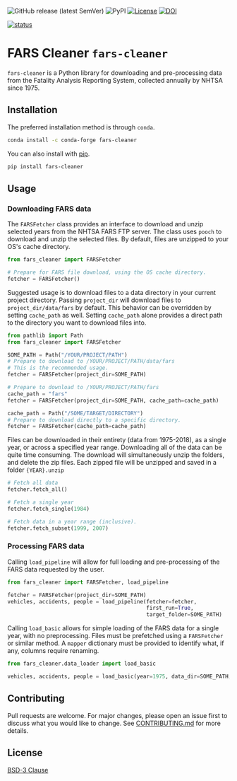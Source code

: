 ![GitHub release (latest SemVer)](https://img.shields.io/github/v/release/mzabrams/fars-cleaner)
![PyPI](https://img.shields.io/pypi/v/fars-cleaner)
[![License](https://img.shields.io/badge/License-BSD%203--Clause-blue.svg)](https://opensource.org/licenses/BSD-3-Clause)
[![DOI](https://zenodo.org/badge/252038452.svg)](https://zenodo.org/badge/latestdoi/252038452)

[![status](https://joss.theoj.org/papers/2ca54c6935611fe3cb0303c49a354c51/status.svg)](https://joss.theoj.org/papers/2ca54c6935611fe3cb0303c49a354c51)

# FARS Cleaner `fars-cleaner`

`fars-cleaner` is a Python library for downloading and pre-processing data 
from the Fatality Analysis Reporting System, collected annually by NHTSA since
 1975. 

## Installation

The preferred installation method is through `conda`.
```bash
conda install -c conda-forge fars-cleaner
```
You can also install with [pip](https://pip.pypa.io/en/stable/).

```bash
pip install fars-cleaner
```

## Usage

### Downloading FARS data
The `FARSFetcher` class provides an interface to download and unzip selected years from the NHTSA FARS FTP server. 
The class uses `pooch` to download and unzip the selected files. By default, files are unzipped to your OS's cache directory.

```python
from fars_cleaner import FARSFetcher

# Prepare for FARS file download, using the OS cache directory. 
fetcher = FARSFetcher()
```
Suggested usage is to download files to a data directory in your current project directory. 
Passing `project_dir` will download files to `project_dir/data/fars` by default. This behavior can be 
overridden by setting `cache_path` as well. Setting `cache_path` alone provides a direct path to the directory
you want to download files into.
```python
from pathlib import Path
from fars_cleaner import FARSFetcher

SOME_PATH = Path("/YOUR/PROJECT/PATH") 
# Prepare to download to /YOUR/PROJECT/PATH/data/fars
# This is the recommended usage.
fetcher = FARSFetcher(project_dir=SOME_PATH)

# Prepare to download to /YOUR/PROJECT/PATH/fars
cache_path = "fars"
fetcher = FARSFetcher(project_dir=SOME_PATH, cache_path=cache_path)

cache_path = Path("/SOME/TARGET/DIRECTORY")
# Prepare to download directly to a specific directory.
fetcher = FARSFetcher(cache_path=cache_path)
```

Files can be downloaded in their entirety (data from 1975-2018), as a single year, or across a specified year range.
Downloading all of the data can be quite time consuming. The download will simultaneously unzip the folders, and delete 
the zip files. Each zipped file will be unzipped and saved in a folder `{YEAR}.unzip`
```python
# Fetch all data
fetcher.fetch_all()

# Fetch a single year
fetcher.fetch_single(1984)

# Fetch data in a year range (inclusive).
fetcher.fetch_subset(1999, 2007)
```

### Processing FARS data
Calling `load_pipeline` will allow for full loading and pre-processing of the FARS data requested by the user.
```python
from fars_cleaner import FARSFetcher, load_pipeline

fetcher = FARSFetcher(project_dir=SOME_PATH)
vehicles, accidents, people = load_pipeline(fetcher=fetcher,
                                            first_run=True,
                                            target_folder=SOME_PATH)
```

Calling `load_basic` allows for simple loading of the FARS data for a single year, with no preprocessing. Files must
be prefetched using a `FARSFetcher` or similar method. A `mapper` dictionary must be provided to identify what, if 
any, columns require renaming. 

```python
from fars_cleaner.data_loader import load_basic

vehicles, accidents, people = load_basic(year=1975, data_dir=SOME_PATH, mapping=mappings)
```

## Contributing
Pull requests are welcome. For major changes, please open an issue first to discuss what you would like to change. See [CONTRIBUTING.md](CONTRIBUTING.md) for more details.

## License
[BSD-3 Clause](https://choosealicense.com/licenses/bsd-3-clause/)
